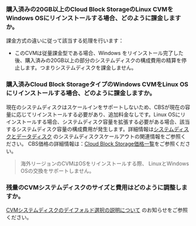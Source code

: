 ### 購入済みの20GB以上のCloud Block StorageのLinux CVMをWindows OSにリインストールする場合、どのように課金しますか。

課金方式の違いに従って該当する処理を行います：

- このCVMは従量課金型である場合、Windows をリインストール完了した後、購入済みの20GB以上の部分のシステムディスクの構成費用の精算を停止します。つまりシステムディスクを課金しません。

### 購入済みCloud Block StorageタイプのWindows CVMをLinux OSにリインストールする場合、どのように課金しますか。

現在のシステムディスクはスケールインをサポートしないため、CBSが現在の容量に応じてリインストールする必要があり、追加料金なしです。Linux OSにリインストールする場合、システムディスク容量を拡張する必要がある場合、該当するシステムディスク容量の構成費用が発生します。詳細情報は[システムディスクとデータディスク](https://intl.cloud.tencent.com/document/product/213/17351) のシステムディスクスケールアウトの関連情報をご参照ください。
CBS価格の詳細情報は：[Cloud Block Storage価格一覧](https://intl.cloud.tencent.com/document/product/362/2413)をご参照ください。

> 海外リージョンのCVMはOSをリインストールする際、 LinuxとWindows OSの交換をサポートしません。
>


### 残量のCVMシステムディスクのサイズと費用はどのように調整しますか。

 [CVMシステムディスクのデイフォルド選択の説明について](https://cloud.tencent.com/document/product/213/9612) のお知らせをご参照ください。
